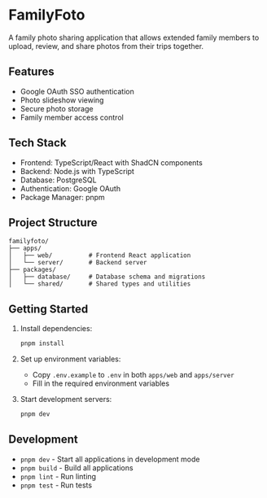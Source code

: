 # FamilyFoto

A family photo sharing application that allows extended family members to upload, review, and share photos from their trips together.

## Features

- Google OAuth SSO authentication
- Photo slideshow viewing
- Secure photo storage
- Family member access control

## Tech Stack

- Frontend: TypeScript/React with ShadCN components
- Backend: Node.js with TypeScript
- Database: PostgreSQL
- Authentication: Google OAuth
- Package Manager: pnpm

## Project Structure

```
familyfoto/
├── apps/
│   ├── web/          # Frontend React application
│   └── server/       # Backend server
├── packages/
│   ├── database/     # Database schema and migrations
│   └── shared/       # Shared types and utilities
```

## Getting Started

1. Install dependencies:
   ```bash
   pnpm install
   ```

2. Set up environment variables:
   - Copy `.env.example` to `.env` in both `apps/web` and `apps/server`
   - Fill in the required environment variables

3. Start development servers:
   ```bash
   pnpm dev
   ```

## Development

- `pnpm dev` - Start all applications in development mode
- `pnpm build` - Build all applications
- `pnpm lint` - Run linting
- `pnpm test` - Run tests
